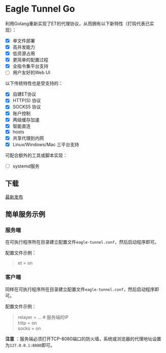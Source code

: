 # Eagle Tunnel Go

利用Golang重新实现了ET的代理协议，从而拥有以下新特性（打钩代表已实现）：

- [x] 单文件部署
- [x] 高并发能力
- [x] 低资源占用
- [x] 更简单的配置过程
- [x] 全指令集平台支持
- [ ] 用户友好的Web UI

以下传统特性也是受支持的：

- [x] 自建ET协议
- [x] HTTP(S) 协议
- [x] SOCKS5 协议
- [x] 账户控制
- [x] 两级缓存加速
- [x] 智能直连
- [x] hosts
- [x] 共享代理到内网
- [x] Linux/Windows/Mac 三平台支持

可配合额外的工具或脚本实现：

- [ ] systemd服务

## 下载

[最新发布](https://github.com/eaglexiang/eagle.tunnel.go/releases)

## 简单服务示例

### 服务端

在可执行程序所在目录建立配置文件`eagle-tunnel.conf`，然后启动程序即可。

配置文件示例：

> et = on

### 客户端

同样在可执行程序所在目录建立配置文件`eagle-tunnel.conf`，然后启动程序即可。

配置文件示例：

> relayer = *.*.*.* # 服务端的IP  
> http = on  
> socks = on

**注意** ：服务端必须打开TCP-8080端口的防火墙，系统或浏览器的代理地址设置为`127.0.0.1:8080`即可。